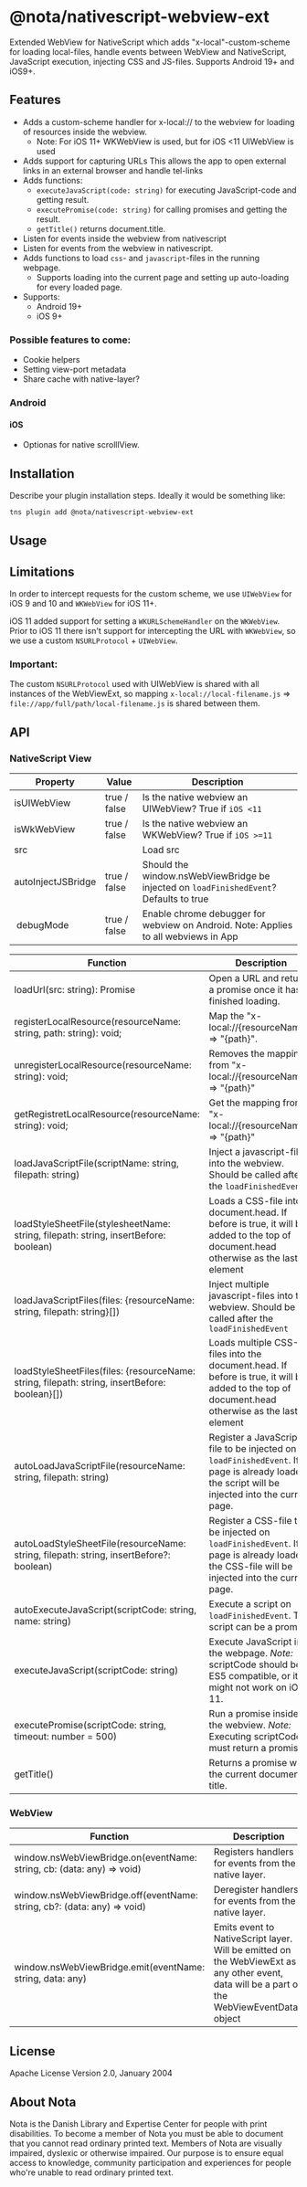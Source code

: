 # @nota/nativescript-webview-ext

Extended WebView for NativeScript which adds "x-local"-custom-scheme for loading local-files, handle events between WebView and NativeScript, JavaScript execution, injecting CSS and JS-files.
Supports Android 19+ and iOS9+.

## Features
* Adds a custom-scheme handler for x-local:// to the webview for loading of resources inside the webview.
    * Note: For iOS 11+ WKWebView is used, but for iOS <11 UIWebView is used
* Adds support for capturing URLs This allows the app to open external links in an external browser and handle tel-links
* Adds functions:
    - `executeJavaScript(code: string)` for executing JavaScript-code and getting result.
    - `executePromise(code: string)` for calling promises and getting the result.
    - `getTitle()` returns document.title.
* Listen for events inside the webview from nativescript
* Listen for events from the webview in nativescript.
* Adds functions to load `css`- and `javascript`-files in the running webpage.
    * Supports loading into the current page and setting up auto-loading for every loaded page.
* Supports:
    * Android 19+
    * iOS 9+

### Possible features to come:

* Cookie helpers
* Setting view-port metadata
* Share cache with native-layer?

### Android

#### iOS
* Optionas for native scrolllView.

## Installation

Describe your plugin installation steps. Ideally it would be something like:

```bash
tns plugin add @nota/nativescript-webview-ext
```

## Usage

## Limitations

In order to intercept requests for the custom scheme, we use `UIWebView` for iOS 9 and 10 and `WKWebView` for iOS 11+.

iOS 11 added support for setting a `WKURLSchemeHandler` on the `WKWebView`.
Prior to iOS 11 there isn't support for intercepting the URL with `WKWebView`, so we use a custom `NSURLProtocol` + `UIWebView`.

### Important:
The custom `NSURLProtocol` used with UIWebView is shared with all instances of the WebViewExt, so mapping `x-local://local-filename.js` => `file://app/full/path/local-filename.js` is shared between them.

## API

### NativeScript View

| Property | Value | Description |
| --- | --- | --- |
| isUIWebView | true / false | Is the native webview an UIWebView? True if `iOS <11` |
| isWkWebView | true / false | Is the native webview an WKWebView? True if `iOS >=11` |
| src | | Load src |
| autoInjectJSBridge | true / false | Should the window.nsWebViewBridge be injected on `loadFinishedEvent`? Defaults to true |
| debugMode | true / false | Enable chrome debugger for webview on Android. Note: Applies to all webviews in App |

| Function | Description |
| --- | --- |
| loadUrl(src: string): Promise<LoadFinishedEventData> | Open a URL and returns a promise once it has finished loading. |
| registerLocalResource(resourceName: string, path: string): void; | Map the "x-local://{resourceName}" => "{path}". |
| unregisterLocalResource(resourceName: string): void; | Removes the mapping from "x-local://{resourceName}" => "{path}" |
| getRegistretLocalResource(resourceName: string): void; | Get the mapping from "x-local://{resourceName}" => "{path}" |
| loadJavaScriptFile(scriptName: string, filepath: string) | Inject a javascript-file into the webview. Should be called after the `loadFinishedEvent` |
| loadStyleSheetFile(stylesheetName: string, filepath: string, insertBefore: boolean) | Loads a CSS-file into document.head. If before is true, it will be added to the top of document.head otherwise as the last element |
| loadJavaScriptFiles(files: {resourceName: string, filepath: string}[]) | Inject multiple javascript-files into the webview. Should be called after the `loadFinishedEvent` |
| loadStyleSheetFiles(files: {resourceName: string, filepath: string, insertBefore: boolean}[]) | Loads multiple CSS-files into the document.head. If before is true, it will be added to the top of document.head otherwise as the last element |
| autoLoadJavaScriptFile(resourceName: string, filepath: string) | Register a JavaScript-file to be injected on `loadFinishedEvent`. If a page is already loaded, the script will be injected into the current page. |
| autoLoadStyleSheetFile(resourceName: string, filepath: string, insertBefore?: boolean) | Register a CSS-file to be injected on `loadFinishedEvent`. If a page is already loaded, the CSS-file will be injected into the current page. |
| autoExecuteJavaScript(scriptCode: string, name: string) | Execute a script on `loadFinishedEvent`. The script can be a promise |
| executeJavaScript(scriptCode: string) | Execute JavaScript in the webpage. *Note:* scriptCode should be ES5 compatible, or it might not work on iOS < 11. |
| executePromise(scriptCode: string, timeout: number = 500) | Run a promise inside the webview. *Note:* Executing scriptCode must return a promise. |
| getTitle() | Returns a promise with the current document title. |

### WebView

| Function | Description |
| --- | --- |
| window.nsWebViewBridge.on(eventName: string, cb: (data: any) => void) | Registers handlers for events from the native layer. |
| window.nsWebViewBridge.off(eventName: string, cb?: (data: any) => void) | Deregister handlers for events from the native layer. |
| window.nsWebViewBridge.emit(eventName: string, data: any) | Emits event to NativeScript layer. Will be emitted on the WebViewExt as any other event, data will be a part of the WebViewEventData-object |

## License

Apache License Version 2.0, January 2004

## About Nota

Nota is the Danish Library and Expertise Center for people with print disabilities.
To become a member of Nota you must be able to document that you cannot read ordinary printed text. Members of Nota are visually impaired, dyslexic or otherwise impaired.
Our purpose is to ensure equal access to knowledge, community participation and experiences for people who're unable to read ordinary printed text.
